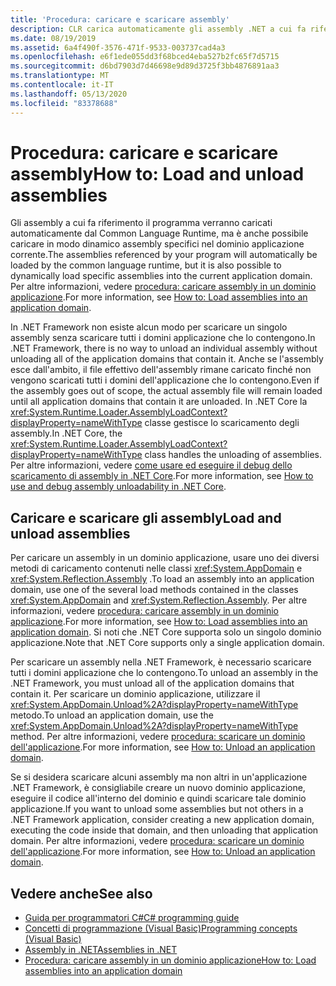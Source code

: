 ```yaml
---
title: 'Procedura: caricare e scaricare assembly'
description: CLR carica automaticamente gli assembly .NET a cui fa riferimento un programma. È anche possibile caricare in modo dinamico assembly specifici nel dominio applicazione corrente.
ms.date: 08/19/2019
ms.assetid: 6a4f490f-3576-471f-9533-003737cad4a3
ms.openlocfilehash: e6f1ede055dd3f68bced4eba527b2fc65f7d5715
ms.sourcegitcommit: d6bd7903d7d46698e9d89d3725f3bb4876891aa3
ms.translationtype: MT
ms.contentlocale: it-IT
ms.lasthandoff: 05/13/2020
ms.locfileid: "83378688"
---
```

# <a name="how-to-load-and-unload-assemblies"></a><span data-ttu-id="f0178-104">Procedura: caricare e scaricare assembly</span><span class="sxs-lookup"><span data-stu-id="f0178-104">How to: Load and unload assemblies</span></span>
<span data-ttu-id="f0178-105">Gli assembly a cui fa riferimento il programma verranno caricati automaticamente dal Common Language Runtime, ma è anche possibile caricare in modo dinamico assembly specifici nel dominio applicazione corrente.</span><span class="sxs-lookup"><span data-stu-id="f0178-105">The assemblies referenced by your program will automatically be loaded by the common language runtime, but it is also possible to dynamically load specific assemblies into the current application domain.</span></span> <span data-ttu-id="f0178-106">Per altre informazioni, vedere [procedura: caricare assembly in un dominio applicazione](../../framework/app-domains/how-to-load-assemblies-into-an-application-domain.md).</span><span class="sxs-lookup"><span data-stu-id="f0178-106">For more information, see [How to: Load assemblies into an application domain](../../framework/app-domains/how-to-load-assemblies-into-an-application-domain.md).</span></span>

<span data-ttu-id="f0178-107">In .NET Framework non esiste alcun modo per scaricare un singolo assembly senza scaricare tutti i domini applicazione che lo contengono.</span><span class="sxs-lookup"><span data-stu-id="f0178-107">In .NET Framework, there is no way to unload an individual assembly without unloading all of the application domains that contain it.</span></span> <span data-ttu-id="f0178-108">Anche se l'assembly esce dall'ambito, il file effettivo dell'assembly rimane caricato finché non vengono scaricati tutti i domini dell'applicazione che lo contengono.</span><span class="sxs-lookup"><span data-stu-id="f0178-108">Even if the assembly goes out of scope, the actual assembly file will remain loaded until all application domains that contain it are unloaded.</span></span> <span data-ttu-id="f0178-109">In .NET Core la <xref:System.Runtime.Loader.AssemblyLoadContext?displayProperty=nameWithType> classe gestisce lo scaricamento degli assembly.</span><span class="sxs-lookup"><span data-stu-id="f0178-109">In .NET Core, the <xref:System.Runtime.Loader.AssemblyLoadContext?displayProperty=nameWithType> class handles the unloading of assemblies.</span></span> <span data-ttu-id="f0178-110">Per altre informazioni, vedere [come usare ed eseguire il debug dello scaricamento di assembly in .NET Core](unloadability.md).</span><span class="sxs-lookup"><span data-stu-id="f0178-110">For more information, see [How to use and debug assembly unloadability in .NET Core](unloadability.md).</span></span>

## <a name="load-and-unload-assemblies"></a><span data-ttu-id="f0178-111">Caricare e scaricare gli assembly</span><span class="sxs-lookup"><span data-stu-id="f0178-111">Load and unload assemblies</span></span>

<span data-ttu-id="f0178-112">Per caricare un assembly in un dominio applicazione, usare uno dei diversi metodi di caricamento contenuti nelle classi <xref:System.AppDomain> e <xref:System.Reflection.Assembly> .</span><span class="sxs-lookup"><span data-stu-id="f0178-112">To load an assembly into an application domain, use one of the several load methods contained in the classes <xref:System.AppDomain> and <xref:System.Reflection.Assembly>.</span></span> <span data-ttu-id="f0178-113">Per altre informazioni, vedere [procedura: caricare assembly in un dominio applicazione](../../framework/app-domains/how-to-load-assemblies-into-an-application-domain.md).</span><span class="sxs-lookup"><span data-stu-id="f0178-113">For more information, see [How to: Load assemblies into an application domain](../../framework/app-domains/how-to-load-assemblies-into-an-application-domain.md).</span></span> <span data-ttu-id="f0178-114">Si noti che .NET Core supporta solo un singolo dominio applicazione.</span><span class="sxs-lookup"><span data-stu-id="f0178-114">Note that .NET Core supports only a single application domain.</span></span>

<span data-ttu-id="f0178-115">Per scaricare un assembly nella .NET Framework, è necessario scaricare tutti i domini applicazione che lo contengono.</span><span class="sxs-lookup"><span data-stu-id="f0178-115">To unload an assembly in the .NET Framework, you must unload all of the application domains that contain it.</span></span> <span data-ttu-id="f0178-116">Per scaricare un dominio applicazione, utilizzare il <xref:System.AppDomain.Unload%2A?displayProperty=nameWithType> metodo.</span><span class="sxs-lookup"><span data-stu-id="f0178-116">To unload an application domain, use the <xref:System.AppDomain.Unload%2A?displayProperty=nameWithType> method.</span></span> <span data-ttu-id="f0178-117">Per altre informazioni, vedere [procedura: scaricare un dominio dell'applicazione](../../framework/app-domains/how-to-unload-an-application-domain.md).</span><span class="sxs-lookup"><span data-stu-id="f0178-117">For more information, see [How to: Unload an application domain](../../framework/app-domains/how-to-unload-an-application-domain.md).</span></span>

<span data-ttu-id="f0178-118">Se si desidera scaricare alcuni assembly ma non altri in un'applicazione .NET Framework, è consigliabile creare un nuovo dominio applicazione, eseguire il codice all'interno del dominio e quindi scaricare tale dominio applicazione.</span><span class="sxs-lookup"><span data-stu-id="f0178-118">If you want to unload some assemblies but not others in a .NET Framework application, consider creating a new application domain, executing the code inside that domain, and then unloading that application domain.</span></span> <span data-ttu-id="f0178-119">Per altre informazioni, vedere [procedura: scaricare un dominio dell'applicazione](../../framework/app-domains/how-to-unload-an-application-domain.md).</span><span class="sxs-lookup"><span data-stu-id="f0178-119">For more information, see [How to: Unload an application domain](../../framework/app-domains/how-to-unload-an-application-domain.md).</span></span>  

## <a name="see-also"></a><span data-ttu-id="f0178-120">Vedere anche</span><span class="sxs-lookup"><span data-stu-id="f0178-120">See also</span></span>

- [<span data-ttu-id="f0178-121">Guida per programmatori C#</span><span class="sxs-lookup"><span data-stu-id="f0178-121">C# programming guide</span></span>](../../csharp/programming-guide/index.md)
- [<span data-ttu-id="f0178-122">Concetti di programmazione (Visual Basic)</span><span class="sxs-lookup"><span data-stu-id="f0178-122">Programming concepts (Visual Basic)</span></span>](../../visual-basic/programming-guide/concepts/index.md)
- [<span data-ttu-id="f0178-123">Assembly in .NET</span><span class="sxs-lookup"><span data-stu-id="f0178-123">Assemblies in .NET</span></span>](index.md)
- [<span data-ttu-id="f0178-124">Procedura: caricare assembly in un dominio applicazione</span><span class="sxs-lookup"><span data-stu-id="f0178-124">How to: Load assemblies into an application domain</span></span>](../../framework/app-domains/how-to-load-assemblies-into-an-application-domain.md)
